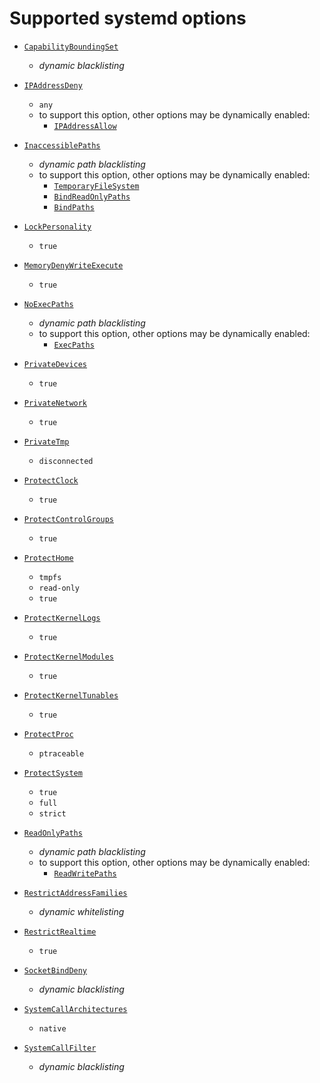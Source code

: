 # Supported systemd options

- [`CapabilityBoundingSet`](https://www.freedesktop.org/software/systemd/man/latest/systemd.directives.html#CapabilityBoundingSet=)

  - *dynamic blacklisting*

- [`IPAddressDeny`](https://www.freedesktop.org/software/systemd/man/latest/systemd.directives.html#IPAddressDeny=)

  - `any`
  - to support this option, other options may be dynamically enabled:
    - [`IPAddressAllow`](https://www.freedesktop.org/software/systemd/man/latest/systemd.directives.html#IPAddressAllow=)

- [`InaccessiblePaths`](https://www.freedesktop.org/software/systemd/man/latest/systemd.directives.html#InaccessiblePaths=)

  - *dynamic path blacklisting*
  - to support this option, other options may be dynamically enabled:
    - [`TemporaryFileSystem`](https://www.freedesktop.org/software/systemd/man/latest/systemd.directives.html#TemporaryFileSystem=)
    - [`BindReadOnlyPaths`](https://www.freedesktop.org/software/systemd/man/latest/systemd.directives.html#BindReadOnlyPaths=)
    - [`BindPaths`](https://www.freedesktop.org/software/systemd/man/latest/systemd.directives.html#BindPaths=)

- [`LockPersonality`](https://www.freedesktop.org/software/systemd/man/latest/systemd.directives.html#LockPersonality=)

  - `true`

- [`MemoryDenyWriteExecute`](https://www.freedesktop.org/software/systemd/man/latest/systemd.directives.html#MemoryDenyWriteExecute=)

  - `true`

- [`NoExecPaths`](https://www.freedesktop.org/software/systemd/man/latest/systemd.directives.html#NoExecPaths=)

  - *dynamic path blacklisting*
  - to support this option, other options may be dynamically enabled:
    - [`ExecPaths`](https://www.freedesktop.org/software/systemd/man/latest/systemd.directives.html#ExecPaths=)

- [`PrivateDevices`](https://www.freedesktop.org/software/systemd/man/latest/systemd.directives.html#PrivateDevices=)

  - `true`

- [`PrivateNetwork`](https://www.freedesktop.org/software/systemd/man/latest/systemd.directives.html#PrivateNetwork=)

  - `true`

- [`PrivateTmp`](https://www.freedesktop.org/software/systemd/man/latest/systemd.directives.html#PrivateTmp=)

  - `disconnected`

- [`ProtectClock`](https://www.freedesktop.org/software/systemd/man/latest/systemd.directives.html#ProtectClock=)

  - `true`

- [`ProtectControlGroups`](https://www.freedesktop.org/software/systemd/man/latest/systemd.directives.html#ProtectControlGroups=)

  - `true`

- [`ProtectHome`](https://www.freedesktop.org/software/systemd/man/latest/systemd.directives.html#ProtectHome=)

  - `tmpfs`
  - `read-only`
  - `true`

- [`ProtectKernelLogs`](https://www.freedesktop.org/software/systemd/man/latest/systemd.directives.html#ProtectKernelLogs=)

  - `true`

- [`ProtectKernelModules`](https://www.freedesktop.org/software/systemd/man/latest/systemd.directives.html#ProtectKernelModules=)

  - `true`

- [`ProtectKernelTunables`](https://www.freedesktop.org/software/systemd/man/latest/systemd.directives.html#ProtectKernelTunables=)

  - `true`

- [`ProtectProc`](https://www.freedesktop.org/software/systemd/man/latest/systemd.directives.html#ProtectProc=)

  - `ptraceable`

- [`ProtectSystem`](https://www.freedesktop.org/software/systemd/man/latest/systemd.directives.html#ProtectSystem=)

  - `true`
  - `full`
  - `strict`

- [`ReadOnlyPaths`](https://www.freedesktop.org/software/systemd/man/latest/systemd.directives.html#ReadOnlyPaths=)

  - *dynamic path blacklisting*
  - to support this option, other options may be dynamically enabled:
    - [`ReadWritePaths`](https://www.freedesktop.org/software/systemd/man/latest/systemd.directives.html#ReadWritePaths=)

- [`RestrictAddressFamilies`](https://www.freedesktop.org/software/systemd/man/latest/systemd.directives.html#RestrictAddressFamilies=)

  - *dynamic whitelisting*

- [`RestrictRealtime`](https://www.freedesktop.org/software/systemd/man/latest/systemd.directives.html#RestrictRealtime=)

  - `true`

- [`SocketBindDeny`](https://www.freedesktop.org/software/systemd/man/latest/systemd.directives.html#SocketBindDeny=)

  - *dynamic blacklisting*

- [`SystemCallArchitectures`](https://www.freedesktop.org/software/systemd/man/latest/systemd.directives.html#SystemCallArchitectures=)

  - `native`

- [`SystemCallFilter`](https://www.freedesktop.org/software/systemd/man/latest/systemd.directives.html#SystemCallFilter=)

  - *dynamic blacklisting*
